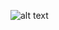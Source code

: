 ![alt text](https://github.com/AdelePaillard/tp-architecture/blob/si2-NoName/projet/mcd.png?raw=true)